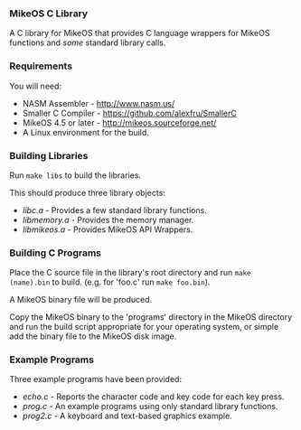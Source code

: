 ### MikeOS C Library ###
A C library for MikeOS that provides C language wrappers for MikeOS functions
and *some* standard library calls.

### Requirements ###
You will need:
 * NASM Assembler - http://www.nasm.us/
 * Smaller C Compiler - https://github.com/alexfru/SmallerC
 * MikeOS 4.5 or later - http://mikeos.sourceforge.net/
 * A Linux environment for the build.

### Building Libraries ###
Run `make libs` to build the libraries.

This should produce three library objects:
 * *libc.a* - Provides a few standard library functions.
 * *libmemory.a* - Provides the memory manager.
 * *libmikeos.a* - Provides MikeOS API Wrappers.

### Building C Programs ###
Place the C source file in the library's root directory and run
`make (name).bin` to build. (e.g. for 'foo.c' run `make foo.bin`).

A MikeOS binary file will be produced.

Copy the MikeOS binary to the 'programs' directory in the MikeOS directory and
run the build script appropriate for your operating system, or simple add the
binary file to the MikeOS disk image.

### Example Programs ###
Three example programs have been provided:
 * *echo.c* - Reports the character code and key code for each key press.
 * *prog.c* - An example programs using only standard library functions.
 * *prog2.c* - A keyboard and text-based graphics example.




